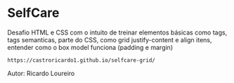 # SelfCare

Desafio HTML e CSS com o intuito de treinar elementos básicas como tags, tags semanticas, parte do CSS, como grid justify-content e align itens, entender como o box model funciona (padding e margin)

``https://castroricardo1.github.io/selfcare-grid/``

Autor: Ricardo Loureiro
